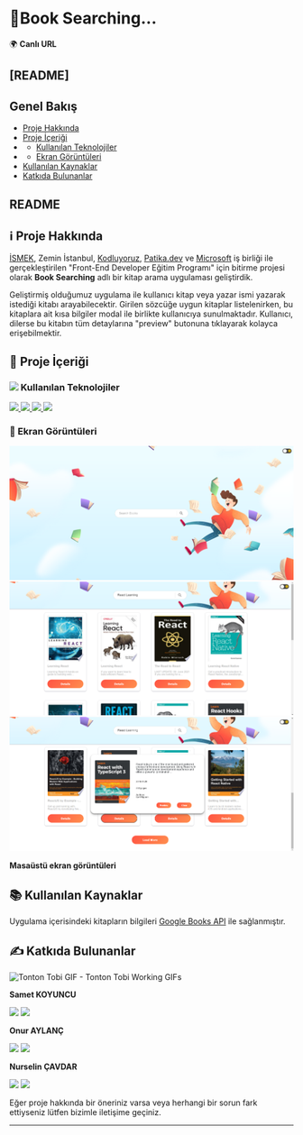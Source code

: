 # 🧐Book Searching...

🌍 **Canlı URL** <a href="" target="_blank"></a>

## [README]
## Genel Bakış
- [Proje Hakkında](#proje-hakkinda)
- [Proje İçeriği](#proje-icerigi)
- - [Kullanılan Teknolojiler](#kullanilan-teknolojiler)
- - [Ekran Görüntüleri](#ekran-goruntuleri)
- [Kullanılan Kaynaklar](#kullanilan-kaynaklar)
- [Katkıda Bulunanlar](#katkida-bulunanlar)


## README 
## ℹ Proje Hakkında <a name="proje-hakkinda">

[İSMEK](https://enstitu.ibb.istanbul/portal/default.aspx), Zemin İstanbul, [Kodluyoruz](https://www.kodluyoruz.org/), [Patika.dev](https://www.patika.dev/) ve [Microsoft](https://www.microsoft.com/tr-tr) iş birliği ile gerçekleştirilen "Front-End Developer Eğitim Programı" için bitirme projesi olarak **Book Searching** adlı bir kitap arama uygulaması geliştirdik.

Geliştirmiş olduğumuz uygulama ile kullanıcı kitap veya yazar ismi yazarak istediği kitabı arayabilecektir. Girilen sözcüğe uygun kitaplar listelenirken, bu kitaplara ait kısa bilgiler modal ile birlikte kullanıcıya sunulmaktadır. Kullanıcı, dilerse bu kitabın tüm detaylarına "preview" butonuna tıklayarak kolayca erişebilmektir.
 

## 📝 Proje İçeriği <a name="proje-icerigi">

### <img width="24px" src="https://github.githubassets.com/images/icons/emoji/unicode/1f6e0.png"> Kullanılan Teknolojiler <a name="kullanilan-teknolojiler">

<p>
<a href="https://reactjs.org/" target="_blank">
<img src="https://img.shields.io/badge/React-20232A?style=for-the-badge&logo=react&logoColor=61DAFB"> 
</a> 
<a href="https://developer.mozilla.org/en-US/docs/Web/JavaScript" target="_blank">
<img src="https://img.shields.io/badge/JavaScript-323330?style=for-the-badge&logo=javascript&logoColor=F7DF1E">
</a>

<a href="https://nodejs.org/en/" target="_blank">
<img src="https://img.shields.io/badge/Node.js-339933?style=for-the-badge&logo=nodedotjs&logoColor=white" />
</a>
<a href="https://mui.com/" target="_blank">
<img src="https://img.shields.io/badge/MUI-010101?&style=for-the-badge&logoColor=white" />
</a>
</p>

### 📸 Ekran Görüntüleri <a name="ekran-goruntuleri">

![Ekran Görüntüsü](./Screenshot_searching.png)
![Ekran Görüntüsü](./Screenshot_cards.png)
![Ekran Görüntüsü](./Screenshot_modal.png)

**Masaüstü ekran görüntüleri**

## 📚 Kullanılan Kaynaklar <a name="kullanilan-kaynaklar">

Uygulama içerisindeki kitapların bilgileri <a href="https://developers.google.com/books/docs/overview" target="_blank">Google Books API</a> ile sağlanmıştır.

## ✍ Katkıda Bulunanlar <a name="katkida-bulunanlar">

<img src="https://tenor.com/x4wg.gif" width="400" alt="Tonton Tobi GIF - Tonton Tobi Working GIFs" style="max-width: 690px;">

**Samet KOYUNCU**
<p>
<a href="https://www.linkedin.com/in/samet-koyuncu/" target="_blank"><img src="https://img.shields.io/badge/linkedin-%230077B5.svg?style=for-the-badge&logo=linkedin&logoColor=white"></a>
<a href="https://github.com/sametkoyuncu" target="_blank"><img src="https://img.shields.io/badge/github-%23121011.svg?style=for-the-badge&logo=github&logoColor=white"></a>
</p>

**Onur AYLANÇ**
<p>
<a href="https://www.linkedin.com/in/onur-aylanc/" target="_blank"><img src="https://img.shields.io/badge/linkedin-%230077B5.svg?style=for-the-badge&logo=linkedin&logoColor=white"></a>
<a href="https://github.com/aylancOnur"><img src="https://img.shields.io/badge/github-%23121011.svg?style=for-the-badge&logo=github&logoColor=white"></a>
</p>

**Nurselin ÇAVDAR**
  
<p>
<a href="https://www.linkedin.com/in/nurselin-%C3%A7-1539431bb/" target="_blank"><img src="https://img.shields.io/badge/linkedin-%230077B5.svg?style=for-the-badge&logo=linkedin&logoColor=white"></a>
<a href="https://github.com/nrslncvdr"><img src="https://img.shields.io/badge/github-%23121011.svg?style=for-the-badge&logo=github&logoColor=white"></a>
</p>

Eğer proje hakkında bir öneriniz varsa veya herhangi bir sorun fark ettiyseniz lütfen bizimle iletişime geçiniz.

---